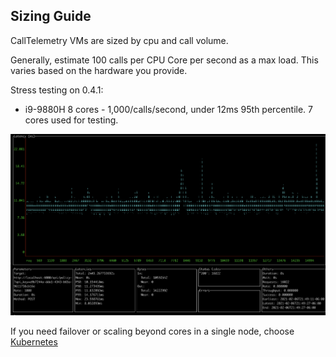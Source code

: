 ## Sizing Guide
CallTelemetry VMs are sized by cpu and call volume. 

Generally, estimate 100 calls per CPU Core per second as a max load. This varies based on the hardware you provide.

Stress testing on 0.4.1:

* i9-9880H 8 cores - 1,000/calls/second, under 12ms 95th percentile. 7 cores used for testing.

![041-i9-1000.png](041-i9-1000.png)

If you need failover or scaling beyond cores in a single node, choose [Kubernetes](k8s.md)
